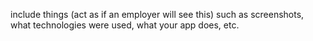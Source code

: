 include things (act as if an employer will see this) such as screenshots, what technologies were used, what your app does, etc. 